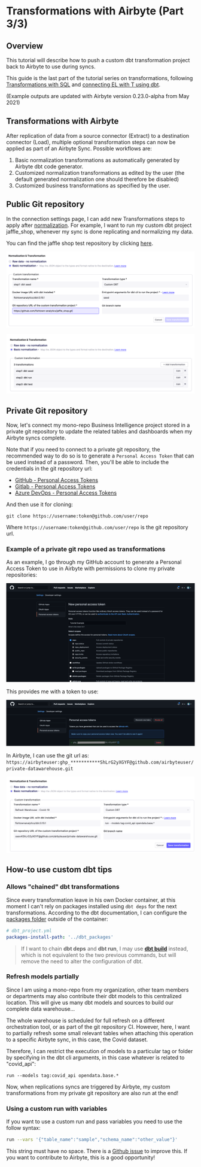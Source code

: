 # Transformations with Airbyte (Part 3/3)

## Overview

This tutorial will describe how to push a custom dbt transformation project back to Airbyte to use during syncs.

This guide is the last part of the tutorial series on transformations, following [Transformations with SQL](transformations-with-sql.md) and [connecting EL with T using dbt](transformations-with-dbt.md).

\(Example outputs are updated with Airbyte version 0.23.0-alpha from May 2021\)

## Transformations with Airbyte

After replication of data from a source connector \(Extract\) to a destination connector \(Load\), multiple optional transformation steps can now be applied as part of an Airbyte Sync. Possible workflows are:

1. Basic normalization transformations as automatically generated by Airbyte dbt code generator.
2. Customized normalization transformations as edited by the user \(the default generated normalization one should therefore be disabled\)
3. Customized business transformations as specified by the user.

## Public Git repository

In the connection settings page, I can add new Transformations steps to apply after [normalization](../../understanding-airbyte/basic-normalization.md). For example, I want to run my custom dbt project jaffle_shop, whenever my sync is done replicating and normalizing my data.

You can find the jaffle shop test repository by clicking [here](https://github.com/dbt-labs/jaffle_shop).

![](../../.gitbook/assets/custom-dbt-transformations-seed.png)

![](../../.gitbook/assets/custom-dbt-transformations.png)

## Private Git repository

Now, let's connect my mono-repo Business Intelligence project stored in a private git repository to update the related tables and dashboards when my Airbyte syncs complete.

Note that if you need to connect to a private git repository, the recommended way to do so is to generate a `Personal Access Token` that can be used instead of a password. Then, you'll be able to include the credentials in the git repository url:

* [GitHub - Personal Access Tokens](https://docs.github.com/en/github/authenticating-to-github/keeping-your-account-and-data-secure/creating-a-personal-access-token)
* [Gitlab - Personal Access Tokens](https://docs.gitlab.com/ee/user/profile/personal_access_tokens.html)
* [Azure DevOps - Personal Access Tokens](https://docs.microsoft.com/en-us/azure/devops/organizations/accounts/use-personal-access-tokens-to-authenticate)

And then use it for cloning:

```text
git clone https://username:token@github.com/user/repo
```

Where `https://username:token@github.com/user/repo` is the git repository url.

### Example of a private git repo used as transformations

As an example, I go through my GitHub account to generate a Personal Access Token to use in Airbyte with permissions to clone my private repositories:

![](../../.gitbook/assets/new-personal-token.png)

This provides me with a token to use:

![](../../.gitbook/assets/copy-personal-token.png)

In Airbyte, I can use the git url as: `https://airbyteuser:ghp_***********ShLrG2yXGYF@github.com/airbyteuser/private-datawarehouse.git`

![](../../.gitbook/assets/setup-custom-transformation.png)

## How-to use custom dbt tips

### Allows "chained" dbt transformations

Since every transformation leave in his own Docker container, at this moment I can't rely on packages installed using `dbt deps` for the next transformations.
According to the dbt documentation, I can configure the [packages folder](https://docs.getdbt.com/reference/project-configs/packages-install-path) outside of the container:

```yaml
# dbt_project.yml
packages-install-path: '../dbt_packages'
```

> If I want to chain **dbt deps** and **dbt run**, I may use **[dbt build](https://docs.getdbt.com/reference/commands/build)** instead, which is not equivalent to the two previous commands, but will remove the need to alter the configuration of dbt.


### Refresh models partially

Since I am using a mono-repo from my organization, other team members or departments may also contribute their dbt models to this centralized location. This will give us many dbt models and sources to build our complete data warehouse...

The whole warehouse is scheduled for full refresh on a different orchestration tool, or as part of the git repository CI. However, here, I want to partially refresh some small relevant tables when attaching this operation to a specific Airbyte sync, in this case, the Covid dataset.

Therefore, I can restrict the execution of models to a particular tag or folder by specifying in the dbt cli arguments, in this case whatever is related to "covid\_api":

```text
run --models tag:covid_api opendata.base.*
```

Now, when replications syncs are triggered by Airbyte, my custom transformations from my private git repository are also run at the end!

### Using a custom run with variables

If you want to use a custom run and pass variables you need to use the follow syntax:

```bash
run --vars '{"table_name":"sample","schema_name":"other_value"}'
```

This string must have no space. There is a [Github issue](https://github.com/airbytehq/airbyte/issues/4348) to improve this. If you want to contribute to Airbyte, this is a good opportunity!

